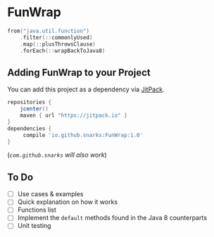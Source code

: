 # FunWrap
```kotlin
from("java.util.function")
    .filter(::commonlyUsed)
    .map(::plusThrowsClause)
    .forEach(::wrapBackToJava8)
```

## Adding FunWrap to your Project

You can add this project as a dependency via [JitPack](https://jitpack.io/).

```gradle
repositories {
    jcenter()
    maven { url "https://jitpack.io" }
}
dependencies {
     compile 'io.github.snarks:FunWrap:1.0'
}
```
(_`com.github.snarks` will also work_)

## To Do
- [ ] Use cases & examples
- [ ] Quick explanation on how it works
- [ ] Functions list
- [ ] Implement the `default` methods found in the Java 8 counterparts
- [ ] Unit testing
